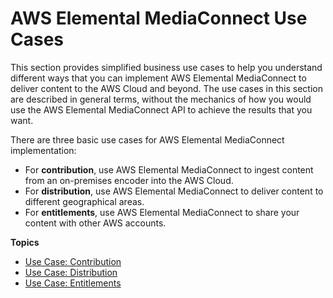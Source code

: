 # AWS Elemental MediaConnect Use Cases<a name="use-cases"></a>

This section provides simplified business use cases to help you understand different ways that you can implement AWS Elemental MediaConnect to deliver content to the AWS Cloud and beyond\. The use cases in this section are described in general terms, without the mechanics of how you would use the AWS Elemental MediaConnect API to achieve the results that you want\.

There are three basic use cases for AWS Elemental MediaConnect implementation:
+ For **contribution**, use AWS Elemental MediaConnect to ingest content from an on\-premises encoder into the AWS Cloud\.
+ For **distribution**, use AWS Elemental MediaConnect to deliver content to different geographical areas\.
+ For **entitlements**, use AWS Elemental MediaConnect to share your content with other AWS accounts\.

**Topics**
+ [Use Case: Contribution](use-cases-contribution.md)
+ [Use Case: Distribution](use-cases-distribution.md)
+ [Use Case: Entitlements](use-cases-entitlements.md)